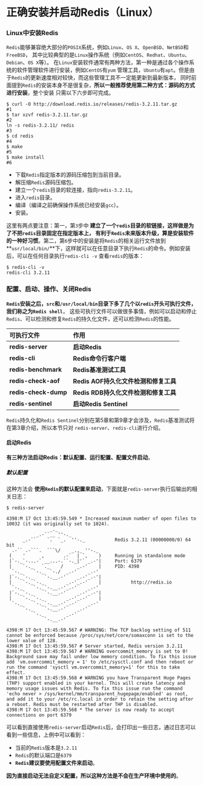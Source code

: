 正确安装并启动Redis（Linux）
====================================================================
### Linux中安装Redis
`Redis`能够兼容绝大部分的`POSIX`系统，例如`Linux`、`OS X`、`OpenBSD`、`NetBSD`和`FreeBSD`，
其中比较典型的是`Linux`操作系统（例如`CentOS`、`Redhat`、`Ubuntu`、`Debian`、`OS X`等）。
在`Linux`安装软件通常有两种方法，第一种是通过各个操作系统的软件管理软件进行安装，例如`CentOS`有`yum`
管理工具，`Ubuntu`有`apt`。但是由于`Redis`的更新速度相对较快，而这些管理工具不一定能更新到最新版本，
同时前面提到`Redis`的安装本身不是很复杂，**所以一般推荐使用第二种方式：源码的方式进行安装**，整个安装
只需以下六步即可完成。
```shell
$ curl -O http://download.redis.io/releases/redis-3.2.11.tar.gz             #1
$ tar xzvf redis-3.2.11.tar.gz                                              #2
ln -s redis-3.2.11/ redis                                                   #3
$ cd redis                                                                  #4
$ make                                                                      #5
$ make install                                                              #6
```
+ 下载`Redis`指定版本的源码压缩包到当前目录。
+ 解压缩`Redis`源码压缩包。
+ 建立一个`redis`目录的软连接，指向`redis-3.2.11`。
+ 进入`redis`目录。
+ 编译（编译之前确保操作系统已经安装`gcc`）。
+ 安装。

这里有两点要注意：第一，第`3`步中 **建立了一个`redis`目录的软链接，这样做是为了不把`redis`目录固定在指定版本上，
有利于`Redis`未来版本升级，算是安装软件的一种好习惯**。第二，第`6`步中的安装是将`Redis`的相关运行文件放到
**`usr/local/bin/`**下，这样就可以在任意目录下执行`Redis`的命令。例如安装后，可以在任何目录执行`redis-cli -v`
查看`redis`的版本：
```shell
$ redis-cli -v
redis-cli 3.2.11
```

### 配置、启动、操作、关闭Redis
**`Redis`安装之后，`src`和`/usr/local/bin`目录下多了几个以`redis`开头可执行文件，我们称之为`Redis shell`**，
这些可执行文件可以做很多事情，例如可以启动和停止`Redis`、可以检测和修复`Redis`的持久化文件，还可以检测`Redis`的性能。

| 可执行文件 | 作用 |
|:----------|:----|
| **redis-server** | **启动Redis** |
| **redis-cli** | **Redis命令行客户端** |
| **redis-benchmark** | **Redis基准测试工具** |
| **redis-check-aof** | **Redis AOF持久化文件检测和修复工具** |
| **redis-check-dump** | **Redis RDB持久化文件检测和修复工具** |
| **redis-sentinel** | **启动Redis Sentinel** |

`Redis`持久化和`Redis Sentinel`分别在第5章和第9章才会涉及，`Redis`基准测试将在第3章介绍，所以本节只对
`redis-server`、`redis-cli`进行介绍。

#### 启动Redis
**有三种方法启动Redis：默认配置、运行配置、配置文件启动**。

##### 默认配置
这种方法会 **使用`Redis`的默认配置来启动**，下面就是`redis-server`执行后输出的相关日志：
```shell
$ redis-server
```
```
4398:M 17 Oct 13:45:59.549 * Increased maximum number of open files to 10032 (it was originally set to 1024).
                _._                                                  
           _.-``__ ''-._                                             
      _.-``    `.  `_.  ''-._           Redis 3.2.11 (00000000/0) 64 bit
  .-`` .-```.  ```\/    _.,_ ''-._                                   
 (    '      ,       .-`  | `,    )     Running in standalone mode
 |`-._`-...-` __...-.``-._|'` _.-'|     Port: 6379
 |    `-._   `._    /     _.-'    |     PID: 4398
  `-._    `-._  `-./  _.-'    _.-'                                   
 |`-._`-._    `-.__.-'    _.-'_.-'|                                  
 |    `-._`-._        _.-'_.-'    |           http://redis.io        
  `-._    `-._`-.__.-'_.-'    _.-'                                   
 |`-._`-._    `-.__.-'    _.-'_.-'|                                  
 |    `-._`-._        _.-'_.-'    |                                  
  `-._    `-._`-.__.-'_.-'    _.-'                                   
      `-._    `-.__.-'    _.-'                                       
          `-._        _.-'                                           
              `-.__.-'                                               

4398:M 17 Oct 13:45:59.567 # WARNING: The TCP backlog setting of 511 cannot be enforced because /proc/sys/net/core/somaxconn is set to the lower value of 128.
4398:M 17 Oct 13:45:59.567 # Server started, Redis version 3.2.11
4398:M 17 Oct 13:45:59.567 # WARNING overcommit_memory is set to 0! Background save may fail under low memory condition. To fix this issue add 'vm.overcommit_memory = 1' to /etc/sysctl.conf and then reboot or run the command 'sysctl vm.overcommit_memory=1' for this to take effect.
4398:M 17 Oct 13:45:59.568 # WARNING you have Transparent Huge Pages (THP) support enabled in your kernel. This will create latency and memory usage issues with Redis. To fix this issue run the command 'echo never > /sys/kernel/mm/transparent_hugepage/enabled' as root, and add it to your /etc/rc.local in order to retain the setting after a reboot. Redis must be restarted after THP is disabled.
4398:M 17 Oct 13:45:59.568 * The server is now ready to accept connections on port 6379
```

可以看到直接使用`redis-server`启动`Redis`后，会打印出一些日志，通过日志可以看到一些信息，上例中可以看到：
+ 当前的`Redis`版本是`3.2.11`
+ `Redis`的默认端口是`6379`
+ **`Redis`建议要使用配置文件来启动**。

**因为直接启动无法自定义配置，所以这种方法是不会在生产环境中使用的**。
